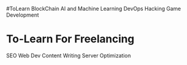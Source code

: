 #ToLearn
BlockChain
AI and Machine Learning
DevOps
Hacking
Game Development


# To-Learn For Freelancing

SEO
Web Dev
Content Writing
Server Optimization
